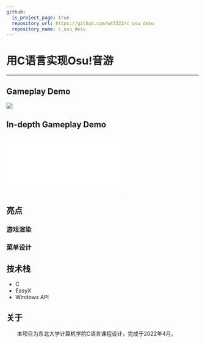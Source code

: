 ```yaml
---
github:
  is_project_page: true
  repository_url: https://github.com/w43322/c_osu_desu
  repository_name: c_osu_desu
---
```


# 用C语言实现Osu!音游

---

## Gameplay Demo

![](./osu_gameplay.gif)

## In-depth Gameplay Demo

<iframe src="//player.bilibili.com/player.html?aid=555497526&bvid=BV15v4y1T7bN&cid=759844696&page=1" scrolling="no" border="0" frameborder="no" framespacing="0" allowfullscreen="true"> </iframe>

## 亮点

### 游戏渲染



### 菜单设计



## 技术栈

* C
* EasyX
* Windows API

## 关于

&emsp;&emsp;本项目为东北大学计算机学院C语言课程设计，完成于2022年4月。
